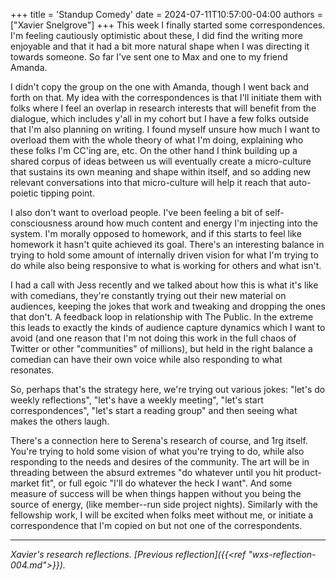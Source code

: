 +++
title = 'Standup Comedy'
date = 2024-07-11T10:57:00-04:00
authors = ["Xavier Snelgrove"]
+++
This week I finally started some correspondences. I'm feeling cautiously
optimistic about these, I did find the writing more enjoyable and that it had a
bit more natural shape when I was directing it towards someone. So far I've sent
one to Max and one to my friend Amanda. 

I didn't copy the group on the one with Amanda, though I went back and forth on
that. My idea with the correspondences is that I'll initiate them with folks
where I feel an overlap in research interests that will benefit from the
dialogue, which includes y'all in my cohort but I have a few folks outside that
I'm also planning on writing. I found myself unsure how much I want to overload
them with the whole theory of what I'm doing, explaining who these folks I'm
CC'ing are, etc. On the other hand I think building up a shared corpus of ideas
between us will eventually create a micro-culture that sustains its own meaning
and shape within itself, and so adding new relevant conversations into that
micro-culture will help it reach that auto-poietic tipping point.

I also don't want to overload people. I've been feeling a bit of
self-consciousness around how much content and energy I'm injecting into the
system. I'm morally opposed to homework, and if this starts to feel like
homework it hasn't quite achieved its goal. There's an interesting balance in
trying to hold some amount of internally driven vision for what I'm trying to do
while also being responsive to what is working for others and what isn't.

I had a call with Jess recently and we talked about how this is what it's like
with comedians, they're constantly trying out their new material on audiences,
keeping the jokes that work and tweaking and dropping the ones that don't. A
feedback loop in relationship with The Public. In the extreme this leads to
exactly the kinds of audience capture dynamics which I want to avoid (and one
reason that I'm not doing this work in the full chaos of Twitter or other
"communities" of millions), but held in the right balance a comedian can have
their own voice while also responding to what resonates.

So, perhaps that's the strategy here, we're trying out various jokes: "let's do
weekly reflections", "let's have a weekly meeting", "let's start
correspondences", "let's start a reading group" and then seeing what makes the
others laugh.

There's a connection here to Serena's research of course, and 1rg itself. You're
trying to hold some vision of what you're trying to do, while also responding to
the needs and desires of the community. The art will be in threading between the
absurd extremes "do whatever until you hit product-market fit", or full egoic
"I'll do whatever the heck I want". And some measure of success will be when
things happen without you being the source of energy, (like member--run side
project nights). Similarly with the fellowship work, I will be excited when
folks meet without me, or initiate a correspondence that I'm copied on but not
one of the correspondents.
***

*Xavier's research reflections. [Previous reflection]({{<ref "wxs-reflection-004.md">}}).* 

